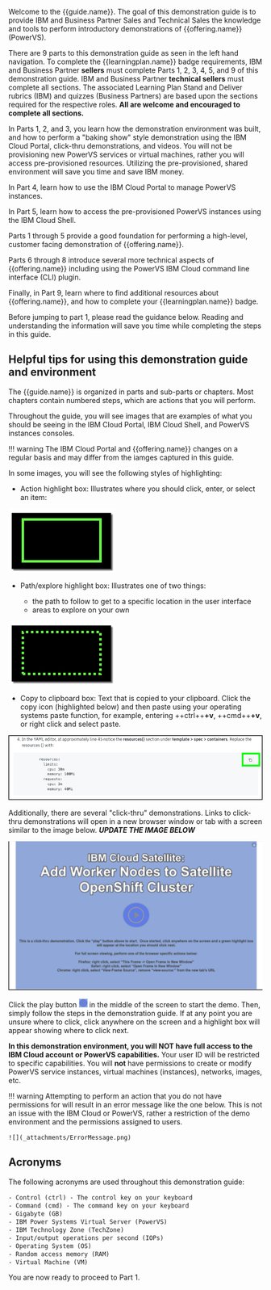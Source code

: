 Welcome to the {{guide.name}}. The goal of this demonstration guide is to provide IBM and Business Partner Sales and Technical Sales the knowledge and tools to perform introductory demonstrations of {{offering.name}} (PowerVS).

There are 9 parts to this demonstration guide as seen in the left hand navigation. To complete the {{learningplan.name}} badge requirements, IBM and Business Partner **sellers** must complete Parts 1, 2, 3, 4, 5, and 9 of this demonstration guide. IBM and Business Partner **technical sellers** must complete all sections. The associated Learning Plan Stand and Deliver rubrics (IBM) and quizzes (Business Partners) are based upon the sections required for the respective roles. **All are welcome and encouraged to complete all sections.**

In Parts 1, 2, and 3, you learn how the demonstration environment was built, and how to perform a "baking show" style demonstration using the IBM Cloud Portal, click-thru demonstrations, and videos. You will not be provisioning new PowerVS services or virtual machines, rather you will access pre-provisioned resources. Utilizing the pre-provisioned, shared environment will save you time and save IBM money.

In Part 4, learn how to use the IBM Cloud Portal to manage PowerVS instances.

In Part 5, learn how to access the pre-provisioned PowerVS instances using the IBM Cloud Shell.

Parts 1 through 5 provide a good foundation for performing a high-level, customer facing demonstration of {{offering.name}}.

Parts 6 through 8 introduce several more technical aspects of {{offering.name}} including using the PowerVS IBM Cloud command line interface (CLI) plugin.

Finally, in Part 9, learn where to find additional resources about {{offering.name}}, and how to complete your {{learningplan.name}} badge.

Before jumping to part 1, please read the guidance below. Reading and understanding the information will save you time while completing the steps in this guide.

## Helpful tips for using this demonstration guide and environment

The {{guide.name}} is organized in parts and sub-parts or chapters. Most chapters contain numbered steps, which are actions that you will perform.

Throughout the guide, you will see images that are examples of what you should be seeing in the IBM Cloud Portal, IBM Cloud Shell, and PowerVS instances consoles.

!!! warning
    The IBM Cloud Portal and {{offering.name}} changes on a regular basis and may differ from the iamges captured in this guide.

In some images, you will see the following styles of highlighting:

- Action highlight box: Illustrates where you should click, enter, or select an item:

![](_attachments/ClickActionRectangle.png)

- Path/explore highlight box: Illustrates one of two things:

    - the path to follow to get to a specific location in the user interface
    - areas to explore on your own

![](_attachments/PathExploreHighlight.png)

- Copy to clipboard box: Text that is copied to your clipboard. Click the copy icon (highlighted below) and then paste using your operating systems paste function, for example, entering ++ctrl++**+v**, ++cmd++**+v**, or right click and select paste.

![](_attachments/Usage-Clipboard.png)

Additionally, there are several "click-thru" demonstrations. Links to click-thru demonstrations will open in a new browser window or tab with a screen similar to the image below. ***UPDATE THE IMAGE BELOW***

![](_attachments/ClickThruStartPage.png)

Click the play button ![](_attachments/ClickThruPlayButton.png) in the middle of the screen to start the demo. Then, simply follow the steps in the demonstration guide. If at any point you are unsure where to click, click anywhere on the screen and a highlight box will appear showing where to click next.

**In this demonstration environment, you will NOT have full access to the IBM Cloud account or PowerVS capabilities.** Your user ID will be restricted to specific capabilities. You will **not** have permissions to create or modify PowerVS service instances, virtual machines (instances), networks, images, etc.

!!! warning
    Attempting to perform an action that you do not have permissions for will result in an error message like the one below. This is not an issue with the IBM Cloud or PowerVS, rather a restriction of the demo environment and the permissions assigned to users.

    ![](_attachments/ErrorMessage.png)

## Acronyms

The following acronyms are used throughout this demonstration guide:

    - Control (ctrl) - The control key on your keyboard
    - Command (cmd) - The command key on your keyboard
    - Gigabyte (GB)
    - IBM Power Systems Virtual Server (PowerVS)
    - IBM Technology Zone (TechZone)
    - Input/output operations per second (IOPs)
    - Operating System (OS)
    - Random access memory (RAM)
    - Virtual Machine (VM)

You are now ready to proceed to Part 1.
